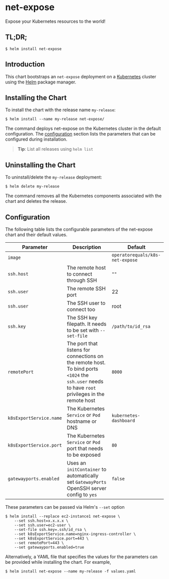 # net-expose

Expose your Kubernetes resources to the world!

## TL;DR;

```console
$ helm install net-expose
```

## Introduction

This chart bootstraps an `net-expose` deployment on a [Kubernetes](http://kubernetes.io) cluster using the [Helm](https://helm.sh) package manager.

## Installing the Chart

To install the chart with the release name `my-release`:

```console
$ helm install --name my-release net-expose/
```

The command deploys net-expose on the Kubernetes cluster in the default configuration. The [configuration](#configuration) section lists the parameters that can be configured during installation.

> **Tip**: List all releases using `helm list`

## Uninstalling the Chart

To uninstall/delete the `my-release` deployment:

```console
$ helm delete my-release
```

The command removes all the Kubernetes components associated with the chart and deletes the release.

## Configuration

The following table lists the configurable parameters of the net-expose chart and their default values.

Parameter | Description | Default
--- | --- | ---
`image` | | `operatorequals/k8s-net-expose`
`ssh.host` | The remote host to connect through SSH | `""`
`ssh.user` | The remote SSH port | 22
`ssh.user` | The SSH user to connect too | root
`ssh.key`  | The SSH key filepath. It needs to be set with `--set-file` | `/path/to/id_rsa`
`remotePort` | The port that listens for connections on the remote host. To bind ports `<1024` the `ssh.user` needs to have `root` privileges in the remote host | `8000`
`k8sExportService.name` | The Kubernetes `Service` or `Pod` hostname or DNS | `kubernetes-dashboard`
`k8sExportService.port` | The Kubernetes `Service` or `Pod` port that needs to be exposed | `80`
`gatewayports.enabled` | Uses an `initContainer` to automatically set `GatewayPorts` OpenSSH server config to `yes`  | `false`


These parameters can be passed via Helm's `--set` option
```console
$ helm install --replace ec2-instance1 net-expose \
	--set ssh.host=x.x.x.x \
	--set ssh.user=ec2-user \
	--set-file ssh.key=.ssh/id_rsa \
	--set k8sExportService.name=nginx-ingress-controller \
	--set k8sExportService.port=443 \
	--set remotePort=443 \
	--set gatewayports.enabled=true

```

Alternatively, a YAML file that specifies the values for the parameters can be provided while installing the chart. For example,

```console
$ helm install net-expose --name my-release -f values.yaml
```
